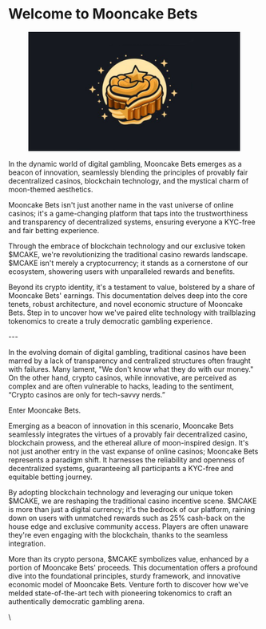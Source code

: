 # Welcome to Mooncake Bets

<figure><img src=".gitbook/assets/image.png" alt=""><figcaption></figcaption></figure>

In the dynamic world of digital gambling, Mooncake Bets emerges as a beacon of innovation, seamlessly blending the principles of provably fair decentralized casinos, blockchain technology, and the mystical charm of moon-themed aesthetics.

Mooncake Bets isn't just another name in the vast universe of online casinos; it's a game-changing platform that taps into the trustworthiness and transparency of decentralized systems, ensuring everyone a KYC-free and fair betting experience.

Through the embrace of blockchain technology and our exclusive token $MCAKE, we're revolutionizing the traditional casino rewards landscape. $MCAKE isn't merely a cryptocurrency; it stands as a cornerstone of our ecosystem, showering users with unparalleled rewards and benefits.

Beyond its crypto identity, it's a testament to value, bolstered by a share of Mooncake Bets' earnings. This documentation delves deep into the core tenets, robust architecture, and novel economic structure of Mooncake Bets. Step in to uncover how we've paired elite technology with trailblazing tokenomics to create a truly democratic gambling experience.

\---

In the evolving domain of digital gambling, traditional casinos have been marred by a lack of transparency and centralized structures often fraught with failures. Many lament, "We don't know what they do with our money." On the other hand, crypto casinos, while innovative, are perceived as complex and are often vulnerable to hacks, leading to the sentiment, “Crypto casinos are only for tech-savvy nerds.”

Enter Mooncake Bets.

Emerging as a beacon of innovation in this scenario, Mooncake Bets seamlessly integrates the virtues of a provably fair decentralized casino, blockchain prowess, and the ethereal allure of moon-inspired design. It's not just another entry in the vast expanse of online casinos; Mooncake Bets represents a paradigm shift. It harnesses the reliability and openness of decentralized systems, guaranteeing all participants a KYC-free and equitable betting journey.

By adopting blockchain technology and leveraging our unique token $MCAKE, we are reshaping the traditional casino incentive scene. $MCAKE is more than just a digital currency; it's the bedrock of our platform, raining down on users with unmatched rewards such as 25% cash-back on the house edge and exclusive community access. Players are often unaware they're even engaging with the blockchain, thanks to the seamless integration.

More than its crypto persona, $MCAKE symbolizes value, enhanced by a portion of Mooncake Bets' proceeds. This documentation offers a profound dive into the foundational principles, sturdy framework, and innovative economic model of Mooncake Bets. Venture forth to discover how we've melded state-of-the-art tech with pioneering tokenomics to craft an authentically democratic gambling arena.

\

